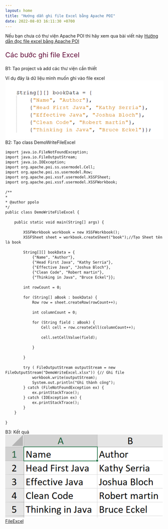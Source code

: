```yaml
---
layout: home
title: "Hướng dẫn ghi file Excel bằng Apache POI"
date: 2022-08-03 16:11:30 +0700
---
```


Nếu bạn chưa có thư viện Apache POI thì hãy xem qua bài viết này [Hướng dẫn đọc file excel bằng Apache POI](https://phuongthe12.github.io/2022/08/03/doc-file-excel-bang-Apache-POI.html)

<p style="color: #610b38; font-size: 22px">Các bước ghi file Excel</p>
B1: Tạo project và add các thư viện cần thiết

Ví dụ đây là dữ liệu mình muốn ghi vào file excel
    ![]()
    ![ExcelRequest2.png](/img/ExcelRequest2.png)
B2: Tạo class DemoWriteFileExcel

    import java.io.FileNotFoundException;
    import java.io.FileOutputStream;
    import java.io.IOException;
    import org.apache.poi.ss.usermodel.Cell;
    import org.apache.poi.ss.usermodel.Row;
    import org.apache.poi.xssf.usermodel.XSSFSheet;
    import org.apache.poi.xssf.usermodel.XSSFWorkbook;

    /**
    *
    * @author ppolo
    */
    public class DemoWriteFileExcel {

        public static void main(String[] args) {

            XSSFWorkbook workbook = new XSSFWorkbook();
            XSSFSheet sheet = workbook.createSheet("book");//Tạo Sheet tên là book

            String[][] bookData = {
                {"Name", "Author"},
                {"Head First Java", "Kathy Serria"},
                {"Effective Java", "Joshua Bloch"},
                {"Clean Code", "Robert martin"},
                {"Thinking in Java", "Bruce Eckel"}};

            int rowCount = 0;

            for (String[] aBook : bookData) {
                Row row = sheet.createRow(rowCount++);

                int columnCount = 0;

                for (String field : aBook) {
                    Cell cell = row.createCell(columnCount++);

                    cell.setCellValue(field);

                }

            }

            try ( FileOutputStream outputStream = new FileOutputStream("DemoWriteExcel.xlsx")) {// Ghi file
                workbook.write(outputStream);
                System.out.println("Ghi thành công");
            } catch (FileNotFoundException ex) {
                ex.printStackTrace();
            } catch (IOException ex) {
                ex.printStackTrace();
            }
        }

    }

B3: Kết quả
    ![]()
    ![ExcelResult3.png](/img/ExcelResult3.png)
    [FileExcel](/excel/DemoWriteExcel.xlsx)
